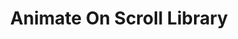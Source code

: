 ---
title: 'Animate On Scroll Library'
description: 'Animate On Scroll Library'
link: 'https://michalsnik.github.io/aos/'
imageURL: 'https://res.cloudinary.com/dc6mrv5cb/image/upload/v1718795875/personal-resources/css/michalsnik.github.io_aos__wdezv4_anmkho.webp'
---